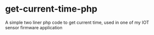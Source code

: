 # get-current-time-php
A simple two liner php code to get current time, used in one of my IOT sensor firmware application

